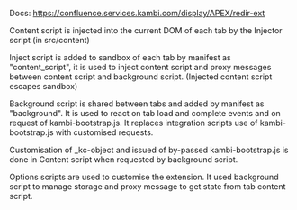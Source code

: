 Docs: https://confluence.services.kambi.com/display/APEX/redir-ext

Content script is injected into the current DOM of each tab by the Injector script (in src/content)

Inject script is added to sandbox of each tab by manifest as "content_script", it is used to inject content script and proxy messages between content script and background script. (Injected content script escapes sandbox)

Background script is shared between tabs and added by manifest as "background". It is used to react on tab load and complete events and on request of kambi-bootstrap.js. It replaces integration scripts use of kambi-bootstrap.js with customised requests.

Customisation of \_kc-object and issued of by-passed kambi-bootstrap.js is done in Content script when requested by background script.

Options scripts are used to customise the extension. It used background script to manage storage and proxy message to get state from tab content script.

